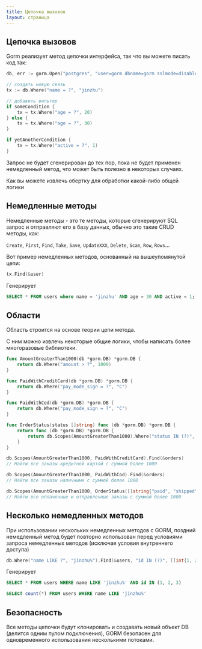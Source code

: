 ```yaml
---
title: Цепочка вызовов
layout: страница
---
```


## Цепочка вызовов

Gorm реализует метод цепочки интерфейса, так что вы можете писать код так:

```go
db, err := gorm.Open("postgres", "user=gorm dbname=gorm sslmode=disable")

// создать новую связь
tx := db.Where("name = ?", "jinzhu")

// добавить вильтер
if someCondition {
    tx = tx.Where("age = ?", 20)
} else {
    tx = tx.Where("age = ?", 30)
}

if yetAnotherCondition {
    tx = tx.Where("active = ?", 1)
}
```

Запрос не будет сгенерирован до тех пор, пока не будет применен немедленный метод, что может быть полезно в некоторых случаях.

Как вы можете извлечь обертку для обработки какой-либо общей логики

## Немедленные методы

Немедленные методы - это те методы, которые сгенерируют SQL запрос и отправляют его в базу данных, обычно это такие CRUD методы, как:

`Create`, `First`, `Find`, `Take`, `Save`, `UpdateXXX`, `Delete`, `Scan`, `Row`, `Rows`...

Вот пример немедленных методов, основанный на вышеупомянутой цепи:

```go
tx.Find(&user)
```

Генерирует

```sql
SELECT * FROM users where name = 'jinzhu' AND age = 30 AND active = 1;
```

## Области

Область строится на основе теории цепи метода.

С ним можно извлечь некоторые общие логики, чтобы написать более многоразовые библиотеки.

```go
func AmountGreaterThan1000(db *gorm.DB) *gorm.DB {
    return db.Where("amount > ?", 1000)
}

func PaidWithCreditCard(db *gorm.DB) *gorm.DB {
    return db.Where("pay_mode_sign = ?", "C")
}

func PaidWithCod(db *gorm.DB) *gorm.DB {
    return db.Where("pay_mode_sign = ?", "C")
}

func OrderStatus(status []string) func (db *gorm.DB) *gorm.DB {
    return func (db *gorm.DB) *gorm.DB {
        return db.Scopes(AmountGreaterThan1000).Where("status IN (?)", status)
    }
}

db.Scopes(AmountGreaterThan1000, PaidWithCreditCard).Find(&orders)
// Найти все заказы кредитной картой с суммой более 1000

db.Scopes(AmountGreaterThan1000, PaidWithCod).Find(&orders)
// Найти все заказы наличными с суммой более 1000

db.Scopes(AmountGreaterThan1000, OrderStatus([]string{"paid", "shipped"})).Find(&orders)
// Найти все оплаченные и отправленные заказы с суммой более 1000
```

## Несколько немедленных методов

При использовании нескольких немедленных методов с GORM, поздний немедленный метод будет повторно использован перед условиями запроса немедленных методов (исключая условия внутреннего доступа)

```go
db.Where("name LIKE ?", "jinzhu%").Find(&users, "id IN (?)", []int{1, 2, 3}).Count(&count)
```

Генерирует

```sql
SELECT * FROM users WHERE name LIKE 'jinzhu%' AND id IN (1, 2, 3)

SELECT count(*) FROM users WHERE name LIKE 'jinzhu%'
```

## Безопасность

Все методы цепочки будут клонировать и создавать новый объект DB (делится одним пулом подключения), GORM безопасен для одновременного использования несколькими потоками.